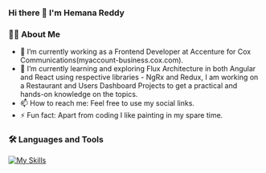 ### Hi there 👋 I'm Hemana Reddy
<!--
**Hemana10/Hemana10** is a ✨ _special_ ✨ repository because its `README.md` (this file) appears on your GitHub profile.

Here are some ideas to get you started:

- 🔭 I’m currently working on ...
- 🌱 I’m currently learning ...
- 👯 I’m looking to collaborate on ...
- 🤔 I’m looking for help with ...
- 💬 Ask me about ...
- 📫 How to reach me: ...
- 😄 Pronouns: ...
- ⚡ Fun fact: ...
-->

### 👩‍💻 About Me

- 💼 I’m currently working as a Frontend Developer at Accenture for Cox Communications(myaccount-business.cox.com).
- 🌱 I’m currently learning and exploring Flux Architecture in both Angular and React using respective libraries - NgRx and Redux, I am working on a Restaurant and Users Dashboard Projects to get a practical and hands-on knowledge on the topics. 
- 📫 How to reach me: Feel free to use my social links.
- ⚡ Fun fact: Apart from coding I like painting in my spare time.
 
### 🛠️ Languages and Tools
[![My Skills](https://skillicons.dev/icons?i=angular,react,apollo,graphql,javascript,html,css&perline=10)](https://skillicons.dev)
